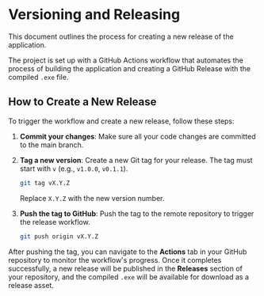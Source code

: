 # Versioning and Releasing

This document outlines the process for creating a new release of the application.

The project is set up with a GitHub Actions workflow that automates the process of building the application and creating a GitHub Release with the compiled `.exe` file.

## How to Create a New Release

To trigger the workflow and create a new release, follow these steps:

1.  **Commit your changes**: Make sure all your code changes are committed to the main branch.

2.  **Tag a new version**: Create a new Git tag for your release. The tag must start with `v` (e.g., `v1.0.0`, `v0.1.1`).

    ```bash
    git tag vX.Y.Z
    ```
    Replace `X.Y.Z` with the new version number.

3.  **Push the tag to GitHub**: Push the tag to the remote repository to trigger the release workflow.

    ```bash
    git push origin vX.Y.Z
    ```

After pushing the tag, you can navigate to the **Actions** tab in your GitHub repository to monitor the workflow's progress. Once it completes successfully, a new release will be published in the **Releases** section of your repository, and the compiled `.exe` will be available for download as a release asset.
